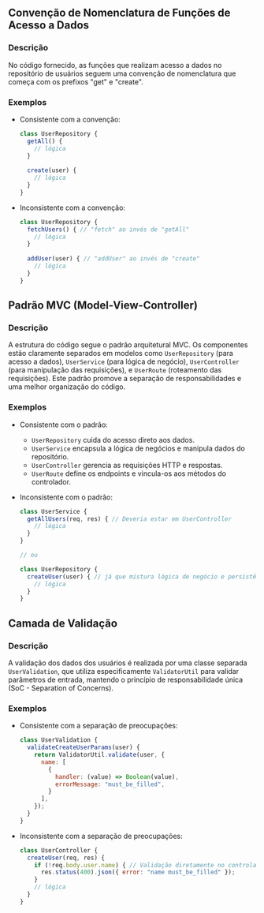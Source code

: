 ## Convenção de Nomenclatura de Funções de Acesso a Dados

### Descrição

No código fornecido, as funções que realizam acesso a dados no repositório de usuários seguem uma convenção de nomenclatura que começa com os prefixos "get" e "create".

### Exemplos

- Consistente com a convenção:
  ```javascript
  class UserRepository {
    getAll() {
      // lógica
    }
    
    create(user) {
      // lógica
    }
  }
  ```

- Inconsistente com a convenção:
  ```javascript
  class UserRepository {
    fetchUsers() { // "fetch" ao invés de "getAll"
      // lógica
    }
    
    addUser(user) { // "addUser" ao invés de "create"
      // lógica
    }
  }
  ```

## Padrão MVC (Model-View-Controller)

### Descrição

A estrutura do código segue o padrão arquitetural MVC. Os componentes estão claramente separados em modelos como `UserRepository` (para acesso a dados), `UserService` (para lógica de negócio), `UserController` (para manipulação das requisições), e `UserRoute` (roteamento das requisições). Este padrão promove a separação de responsabilidades e uma melhor organização do código.

### Exemplos

- Consistente com o padrão:
  - `UserRepository` cuida do acesso direto aos dados.
  - `UserService` encapsula a lógica de negócios e manipula dados do repositório.
  - `UserController` gerencia as requisições HTTP e respostas.
  - `UserRoute` define os endpoints e vincula-os aos métodos do controlador.

- Inconsistente com o padrão:
  ```javascript
  class UserService {
    getAllUsers(req, res) { // Deveria estar em UserController
      // lógica
    }
  }

  // ou

  class UserRepository {
    createUser(user) { // já que mistura lógica de negócio e persistência
      // lógica
    }
  }
  ```

## Camada de Validação

### Descrição

A validação dos dados dos usuários é realizada por uma classe separada `UserValidation`, que utiliza especificamente `ValidatorUtil` para validar parâmetros de entrada, mantendo o princípio de responsabilidade única (SoC - Separation of Concerns).

### Exemplos

- Consistente com a separação de preocupações:
  ```javascript
  class UserValidation {
    validateCreateUserParams(user) {
      return ValidatorUtil.validate(user, {
        name: [
          {
            handler: (value) => Boolean(value),
            errorMessage: "must_be_filled",
          }
        ],
      });
    }
  }
  ```

- Inconsistente com a separação de preocupações:
  ```javascript
  class UserController {
    createUser(req, res) {
      if (!req.body.user.name) { // Validação diretamente no controlador
        res.status(400).json({ error: "name must_be_filled" });
      }
      // lógica
    }
  }
  ```
